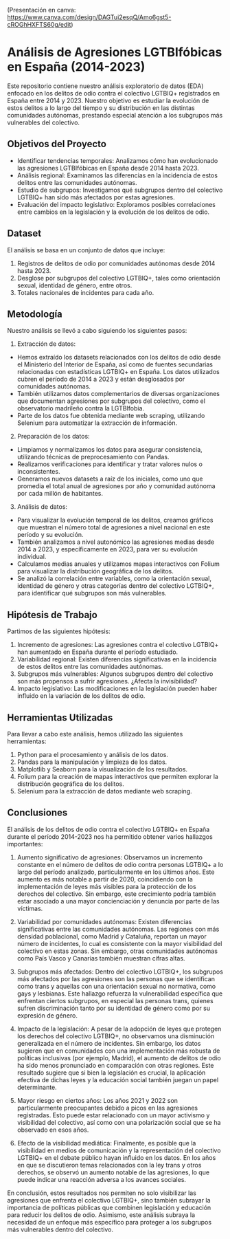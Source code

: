 (Presentación en canva: https://www.canva.com/design/DAGTui2esqQ/Amo6gst5-cROGhHXFTS60g/edit)
# Análisis de Agresiones LGTBIfóbicas en España (2014-2023)
Este repositorio contiene nuestro análisis exploratorio de datos (EDA) enfocado en los delitos de odio contra el colectivo LGTBIQ+ registrados en España entre 2014 y 2023. Nuestro objetivo es estudiar la evolución de estos delitos a lo largo del tiempo y su distribución en las distintas comunidades autónomas, prestando especial atención a los subgrupos más vulnerables del colectivo.

## Objetivos del Proyecto
- Identificar tendencias temporales: Analizamos cómo han evolucionado las agresiones LGTBIfóbicas en España desde 2014 hasta 2023.
- Análisis regional: Examinamos las diferencias en la incidencia de estos delitos entre las comunidades autónomas.
- Estudio de subgrupos: Investigamos qué subgrupos dentro del colectivo LGTBIQ+ han sido más afectados por estas agresiones.
- Evaluación del impacto legislativo: Exploramos posibles correlaciones entre cambios en la legislación y la evolución de los delitos de odio.

## Dataset
El análisis se basa en un conjunto de datos que incluye:

1. Registros de delitos de odio por comunidades autónomas desde 2014 hasta 2023.
2. Desglose por subgrupos del colectivo LGTBIQ+, tales como orientación sexual, identidad de género, entre otros.
3. Totales nacionales de incidentes para cada año.

## Metodología
Nuestro análisis se llevó a cabo siguiendo los siguientes pasos:

1. Extracción de datos:
  - Hemos extraído los datasets relacionados con los delitos de odio desde el Ministerio del Interior de España, así como de fuentes secundarias relacionadas con estadísticas LGTBIQ+ en España. Los datos         utilizados cubren el período de 2014 a 2023 y están desglosados por comunidades autónomas.
  - También utilizamos datos complementarios de diversas organizaciones que documentan agresiones por subgrupos del colectivo, como el observatorio madrileño contra la LGTBIfobia.
  - Parte de los datos fue obtenida mediante web scraping, utilizando Selenium para automatizar la extracción de información.

2. Preparación de los datos:
  - Limpiamos y normalizamos los datos para asegurar consistencia, utilizando técnicas de preprocesamiento con Pandas.
  - Realizamos verificaciones para identificar y tratar valores nulos o inconsistentes.
  - Generamos nuevos datasets a raíz de los iniciales, como uno que promedia el total anual de agresiones por año y comunidad autónoma por cada millón de habitantes.

3. Análisis de datos:
  - Para visualizar la evolución temporal de los delitos, creamos gráficos que muestran el número total de agresiones a nivel nacional en este período y su evolución.
  - También analizamos a nivel autonómico las agresiones medias desde 2014 a 2023, y específicamente en 2023, para ver su evolución individual.
  - Calculamos medias anuales y utilizamos mapas interactivos con Folium para visualizar la distribución geográfica de los delitos.
  - Se analizó la correlación entre variables, como la orientación sexual, identidad de género y otras categorías dentro del colectivo LGTBIQ+, para identificar qué subgrupos son más vulnerables.

## Hipótesis de Trabajo
Partimos de las siguientes hipótesis:

1. Incremento de agresiones: Las agresiones contra el colectivo LGTBIQ+ han aumentado en España durante el período estudiado.
2. Variabilidad regional: Existen diferencias significativas en la incidencia de estos delitos entre las comunidades autónomas.
3. Subgrupos más vulnerables: Algunos subgrupos dentro del colectivo son más propensos a sufrir agresiones. ¿Afecta la invisibilidad?
4. Impacto legislativo: Las modificaciones en la legislación pueden haber influido en la variación de los delitos de odio.

## Herramientas Utilizadas
Para llevar a cabo este análisis, hemos utilizado las siguientes herramientas:

1. Python para el procesamiento y análisis de los datos.
2. Pandas para la manipulación y limpieza de los datos.
3. Matplotlib y Seaborn para la visualización de los resultados.
4. Folium para la creación de mapas interactivos que permiten explorar la distribución geográfica de los delitos.
5. Selenium para la extracción de datos mediante web scraping.

## Conclusiones
El análisis de los delitos de odio contra el colectivo LGTBIQ+ en España durante el período 2014-2023 nos ha permitido obtener varios hallazgos importantes:

1. Aumento significativo de agresiones: Observamos un incremento constante en el número de delitos de odio contra personas LGTBIQ+ a lo largo del período analizado, particularmente en los últimos años. Este aumento es más notable a partir de 2020, coincidiendo con la implementación de leyes más visibles para la protección de los derechos del colectivo. Sin embargo, este crecimiento podría también estar asociado a una mayor concienciación y denuncia por parte de las víctimas.

2. Variabilidad por comunidades autónomas: Existen diferencias significativas entre las comunidades autónomas. Las regiones con más densidad poblacional, como Madrid y Cataluña, reportan un mayor número de incidentes, lo cual es consistente con la mayor visibilidad del colectivo en estas zonas. Sin embargo, otras comunidades autónomas como País Vasco y Canarias también muestran cifras altas.

3. Subgrupos más afectados: Dentro del colectivo LGTBIQ+, los subgrupos más afectados por las agresiones son las personas que se identifican como trans y aquellas con una orientación sexual no normativa, como gays y lesbianas. Este hallazgo refuerza la vulnerabilidad específica que enfrentan ciertos subgrupos, en especial las personas trans, quienes sufren discriminación tanto por su identidad de género como por su expresión de género.

4. Impacto de la legislación: A pesar de la adopción de leyes que protegen los derechos del colectivo LGTBIQ+, no observamos una disminución generalizada en el número de incidentes. Sin embargo, los datos sugieren que en comunidades con una implementación más robusta de políticas inclusivas (por ejemplo, Madrid), el aumento de delitos de odio ha sido menos pronunciado en comparación con otras regiones. Este resultado sugiere que si bien la legislación es crucial, la aplicación efectiva de dichas leyes y la educación social también juegan un papel determinante.

5. Mayor riesgo en ciertos años: Los años 2021 y 2022 son particularmente preocupantes debido a picos en las agresiones registradas. Esto puede estar relacionado con un mayor activismo y visibilidad del colectivo, así como con una polarización social que se ha observado en esos años.

6. Efecto de la visibilidad mediática: Finalmente, es posible que la visibilidad en medios de comunicación y la representación del colectivo LGTBIQ+ en el debate público hayan influido en los datos. En los años en que se discutieron temas relacionados con la ley trans y otros derechos, se observó un aumento notable de las agresiones, lo que puede indicar una reacción adversa a los avances sociales.

En conclusión, estos resultados nos permiten no solo visibilizar las agresiones que enfrenta el colectivo LGTBIQ+, sino también subrayar la importancia de políticas públicas que combinen legislación y educación para reducir los delitos de odio. Asimismo, este análisis subraya la necesidad de un enfoque más específico para proteger a los subgrupos más vulnerables dentro del colectivo.
